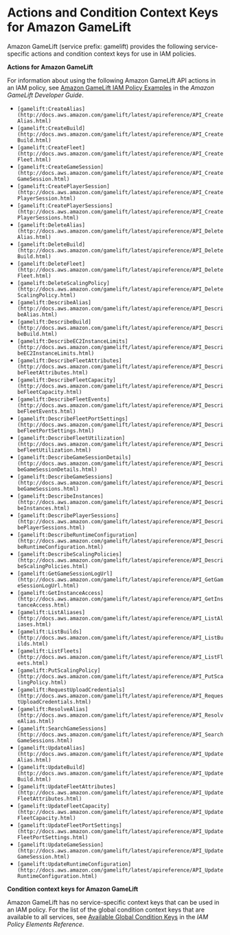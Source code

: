 # Actions and Condition Context Keys for Amazon GameLift<a name="list_gamelift"></a>

Amazon GameLift \(service prefix: gamelift\) provides the following service\-specific actions and condition context keys for use in IAM policies\.

**Actions for Amazon GameLift**

For information about using the following Amazon GameLift API actions in an IAM policy, see [Amazon GameLift IAM Policy Examples](http://docs.aws.amazon.com/gamelift/latest/developerguide/gamelift-iam-policy-examples.html) in the *Amazon GameLift Developer Guide*\.
+ `[gamelift:CreateAlias](http://docs.aws.amazon.com/gamelift/latest/apireference/API_CreateAlias.html)`
+ `[gamelift:CreateBuild](http://docs.aws.amazon.com/gamelift/latest/apireference/API_CreateBuild.html)`
+ `[gamelift:CreateFleet](http://docs.aws.amazon.com/gamelift/latest/apireference/API_CreateFleet.html)`
+ `[gamelift:CreateGameSession](http://docs.aws.amazon.com/gamelift/latest/apireference/API_CreateGameSession.html)`
+ `[gamelift:CreatePlayerSession](http://docs.aws.amazon.com/gamelift/latest/apireference/API_CreatePlayerSession.html)`
+ `[gamelift:CreatePlayerSessions](http://docs.aws.amazon.com/gamelift/latest/apireference/API_CreatePlayerSessions.html)`
+ `[gamelift:DeleteAlias](http://docs.aws.amazon.com/gamelift/latest/apireference/API_DeleteAlias.html)`
+ `[gamelift:DeleteBuild](http://docs.aws.amazon.com/gamelift/latest/apireference/API_DeleteBuild.html)`
+ `[gamelift:DeleteFleet](http://docs.aws.amazon.com/gamelift/latest/apireference/API_DeleteFleet.html)`
+ `[gamelift:DeleteScalingPolicy](http://docs.aws.amazon.com/gamelift/latest/apireference/API_DeleteScalingPolicy.html)`
+ `[gamelift:DescribeAlias](http://docs.aws.amazon.com/gamelift/latest/apireference/API_DescribeAlias.html)`
+ `[gamelift:DescribeBuild](http://docs.aws.amazon.com/gamelift/latest/apireference/API_DescribeBuild.html)`
+ `[gamelift:DescribeEC2InstanceLimits](http://docs.aws.amazon.com/gamelift/latest/apireference/API_DescribeEC2InstanceLimits.html)`
+ `[gamelift:DescribeFleetAttributes](http://docs.aws.amazon.com/gamelift/latest/apireference/API_DescribeFleetAttributes.html)`
+ `[gamelift:DescribeFleetCapacity](http://docs.aws.amazon.com/gamelift/latest/apireference/API_DescribeFleetCapacity.html)`
+ `[gamelift:DescribeFleetEvents](http://docs.aws.amazon.com/gamelift/latest/apireference/API_DescribeFleetEvents.html)`
+ `[gamelift:DescribeFleetPortSettings](http://docs.aws.amazon.com/gamelift/latest/apireference/API_DescribeFleetPortSettings.html)`
+ `[gamelift:DescribeFleetUtilization](http://docs.aws.amazon.com/gamelift/latest/apireference/API_DescribeFleetUtilization.html)`
+ `[gamelift:DescribeGameSessionDetails](http://docs.aws.amazon.com/gamelift/latest/apireference/API_DescribeGameSessionDetails.html)`
+ `[gamelift:DescribeGameSessions](http://docs.aws.amazon.com/gamelift/latest/apireference/API_DescribeGameSessions.html)`
+ `[gamelift:DescribeInstances](http://docs.aws.amazon.com/gamelift/latest/apireference/API_DescribeInstances.html)`
+ `[gamelift:DescribePlayerSessions](http://docs.aws.amazon.com/gamelift/latest/apireference/API_DescribePlayerSessions.html)`
+ `[gamelift:DescribeRuntimeConfiguration](http://docs.aws.amazon.com/gamelift/latest/apireference/API_DescribeRuntimeConfiguration.html)`
+ `[gamelift:DescribeScalingPolicies](http://docs.aws.amazon.com/gamelift/latest/apireference/API_DescribeScalingPolicies.html)`
+ `[gamelift:GetGameSessionLogUrl](http://docs.aws.amazon.com/gamelift/latest/apireference/API_GetGameSessionLogUrl.html)`
+ `[gamelift:GetInstanceAccess](http://docs.aws.amazon.com/gamelift/latest/apireference/API_GetInstanceAccess.html)`
+ `[gamelift:ListAliases](http://docs.aws.amazon.com/gamelift/latest/apireference/API_ListAliases.html)`
+ `[gamelift:ListBuilds](http://docs.aws.amazon.com/gamelift/latest/apireference/API_ListBuilds.html)`
+ `[gamelift:ListFleets](http://docs.aws.amazon.com/gamelift/latest/apireference/API_ListFleets.html)`
+ `[gamelift:PutScalingPolicy](http://docs.aws.amazon.com/gamelift/latest/apireference/API_PutScalingPolicy.html)`
+ `[gamelift:RequestUploadCredentials](http://docs.aws.amazon.com/gamelift/latest/apireference/API_RequestUploadCredentials.html)`
+ `[gamelift:ResolveAlias](http://docs.aws.amazon.com/gamelift/latest/apireference/API_ResolveAlias.html)`
+ `[gamelift:SearchGameSessions](http://docs.aws.amazon.com/gamelift/latest/apireference/API_SearchGameSessions.html)`
+ `[gamelift:UpdateAlias](http://docs.aws.amazon.com/gamelift/latest/apireference/API_UpdateAlias.html)`
+ `[gamelift:UpdateBuild](http://docs.aws.amazon.com/gamelift/latest/apireference/API_UpdateBuild.html)`
+ `[gamelift:UpdateFleetAttributes](http://docs.aws.amazon.com/gamelift/latest/apireference/API_UpdateFleetAttributes.html)`
+ `[gamelift:UpdateFleetCapacity](http://docs.aws.amazon.com/gamelift/latest/apireference/API_UpdateFleetCapacity.html)`
+ `[gamelift:UpdateFleetPortSettings](http://docs.aws.amazon.com/gamelift/latest/apireference/API_UpdateFleetPortSettings.html)`
+ `[gamelift:UpdateGameSession](http://docs.aws.amazon.com/gamelift/latest/apireference/API_UpdateGameSession.html)`
+ `[gamelift:UpdateRuntimeConfiguration](http://docs.aws.amazon.com/gamelift/latest/apireference/API_UpdateRuntimeConfiguration.html)`

**Condition context keys for Amazon GameLift**

Amazon GameLift has no service\-specific context keys that can be used in an IAM policy\. For the list of the global condition context keys that are available to all services, see [Available Global Condition Keys](reference_policies_condition-keys.md#AvailableKeys) in the *IAM Policy Elements Reference*\.